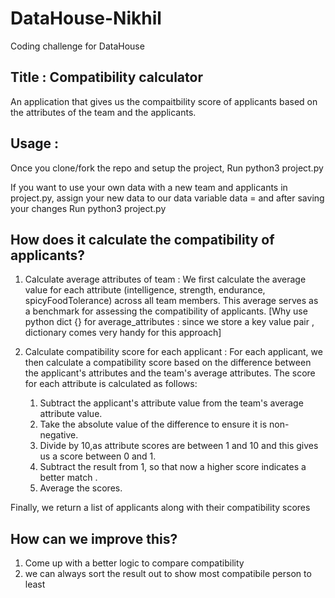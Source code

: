 # DataHouse-Nikhil

Coding challenge for DataHouse

## Title : Compatibility calculator

An application that gives us the compaitbility score of applicants based on the attributes of the team and the applicants.

## Usage :

Once you clone/fork the repo and setup the project,
Run python3 project.py

If you want to use your own data with a new team and applicants
in project.py, assign your new data to our data variable
data = <your data>
and after saving your changes
Run python3 project.py

## How does it calculate the compatibility of applicants?

1. Calculate average attributes of team : We first calculate the average value for each attribute (intelligence, strength, endurance, spicyFoodTolerance) across all team members. This average serves as a benchmark for assessing the compatibility of applicants.
   [Why use python dict {} for average_attributes : since we store a key value pair , dictionary comes very handy for this approach]

2. Calculate compatibility score for each applicant : For each applicant, we then calculate a compatibility score based on the difference between the applicant's attributes and the team's average attributes. The score for each attribute is calculated as follows:
   1. Subtract the applicant's attribute value from the team's average attribute value.
   2. Take the absolute value of the difference to ensure it is non-negative.
   3. Divide by 10,as attribute scores are between 1 and 10 and this gives us a score between 0 and 1.
   4. Subtract the result from 1, so that now a higher score indicates a better match .
   5. Average the scores.

Finally, we return a list of applicants along with their compatibility scores

## How can we improve this?

1. Come up with a better logic to compare compatibility
2. we can always sort the result out to show most compatibile person to least
